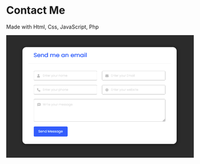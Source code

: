 # Contact Me

Made with Html, Css, JavaScript, Php

![alt text](Screenshot2021-11-14at21.21.23.png)
